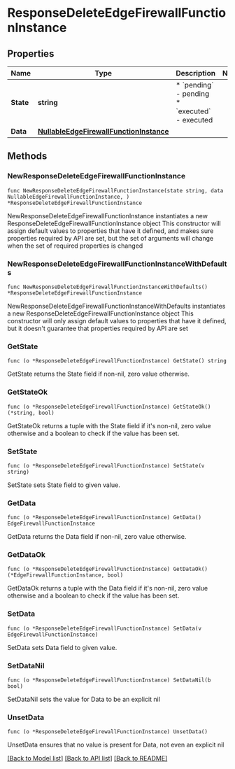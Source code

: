 # ResponseDeleteEdgeFirewallFunctionInstance

## Properties

Name | Type | Description | Notes
------------ | ------------- | ------------- | -------------
**State** | **string** | * &#x60;pending&#x60; - pending * &#x60;executed&#x60; - executed | 
**Data** | [**NullableEdgeFirewallFunctionInstance**](EdgeFirewallFunctionInstance.md) |  | 

## Methods

### NewResponseDeleteEdgeFirewallFunctionInstance

`func NewResponseDeleteEdgeFirewallFunctionInstance(state string, data NullableEdgeFirewallFunctionInstance, ) *ResponseDeleteEdgeFirewallFunctionInstance`

NewResponseDeleteEdgeFirewallFunctionInstance instantiates a new ResponseDeleteEdgeFirewallFunctionInstance object
This constructor will assign default values to properties that have it defined,
and makes sure properties required by API are set, but the set of arguments
will change when the set of required properties is changed

### NewResponseDeleteEdgeFirewallFunctionInstanceWithDefaults

`func NewResponseDeleteEdgeFirewallFunctionInstanceWithDefaults() *ResponseDeleteEdgeFirewallFunctionInstance`

NewResponseDeleteEdgeFirewallFunctionInstanceWithDefaults instantiates a new ResponseDeleteEdgeFirewallFunctionInstance object
This constructor will only assign default values to properties that have it defined,
but it doesn't guarantee that properties required by API are set

### GetState

`func (o *ResponseDeleteEdgeFirewallFunctionInstance) GetState() string`

GetState returns the State field if non-nil, zero value otherwise.

### GetStateOk

`func (o *ResponseDeleteEdgeFirewallFunctionInstance) GetStateOk() (*string, bool)`

GetStateOk returns a tuple with the State field if it's non-nil, zero value otherwise
and a boolean to check if the value has been set.

### SetState

`func (o *ResponseDeleteEdgeFirewallFunctionInstance) SetState(v string)`

SetState sets State field to given value.


### GetData

`func (o *ResponseDeleteEdgeFirewallFunctionInstance) GetData() EdgeFirewallFunctionInstance`

GetData returns the Data field if non-nil, zero value otherwise.

### GetDataOk

`func (o *ResponseDeleteEdgeFirewallFunctionInstance) GetDataOk() (*EdgeFirewallFunctionInstance, bool)`

GetDataOk returns a tuple with the Data field if it's non-nil, zero value otherwise
and a boolean to check if the value has been set.

### SetData

`func (o *ResponseDeleteEdgeFirewallFunctionInstance) SetData(v EdgeFirewallFunctionInstance)`

SetData sets Data field to given value.


### SetDataNil

`func (o *ResponseDeleteEdgeFirewallFunctionInstance) SetDataNil(b bool)`

 SetDataNil sets the value for Data to be an explicit nil

### UnsetData
`func (o *ResponseDeleteEdgeFirewallFunctionInstance) UnsetData()`

UnsetData ensures that no value is present for Data, not even an explicit nil

[[Back to Model list]](../README.md#documentation-for-models) [[Back to API list]](../README.md#documentation-for-api-endpoints) [[Back to README]](../README.md)


